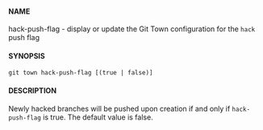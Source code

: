 #### NAME

hack-push-flag - display or update the Git Town configuration for the `hack` push flag


#### SYNOPSIS

```
git town hack-push-flag [(true | false)]
```

#### DESCRIPTION

Newly hacked branches will be pushed upon creation if and only if `hack-push-flag` is true. The default value is false.

